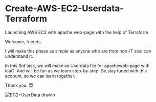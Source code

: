 # Create-AWS-EC2-Userdata-Terraform
Launching AWS EC2 with apache web-page with the help of Terraform

Welcome, friends.

I will make this phase as simple as anyone who are from non-IT also can understand it.

In this 3rd task, we will make an Userdata file for apacheweb-page with IaaC. And will be fun as we learn step-by-step.
So,stay tuned with this account, so we can learn together.

Thank you. 😇

![EC2+UserData drawio](https://user-images.githubusercontent.com/114596788/227529152-878fe44c-3dc3-417e-b886-371a6775f6f5.png)
